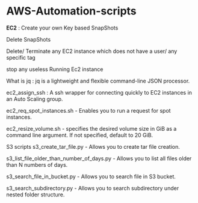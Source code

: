 # AWS-Automation-scripts

**EC2** :
Create your own Key based SnapShots

Delete SnapShots

Delete/ Terminate any EC2 instance which does not have a user/ any specific tag

stop any useless Running Ec2 instance

What is jq : jq is a lightweight and flexible command-line JSON processor.

ec2_assign_ssh : A ssh wrapper for connecting quickly to EC2 instances in an Auto Scaling group.

ec2_req_spot_instances.sh - Enables you to run a request for spot instances.

ec2_resize_volume.sh - specifies the desired volume size in GiB as a command line argument. If not specified, default to 20 GiB.

S3 scripts
s3_create_tar_file.py - Allows you to create tar file creation.

s3_list_file_older_than_number_of_days.py - Allows you to list all files older than N numbers of days.

s3_search_file_in_bucket.py - Allows you to search file in S3 bucket.

s3_search_subdirectory.py - Allows you to search subdirectory under nested folder structure.
